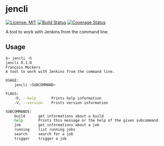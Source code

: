 # jencli

[![License: MIT](https://img.shields.io/badge/License-MIT-yellow.svg)](https://opensource.org/licenses/MIT)
[![Build Status](https://travis-ci.org/mockersf/jencli.svg?branch=master)](https://travis-ci.org/mockersf/jencli)
[![Coverage Status](https://coveralls.io/repos/github/mockersf/jencli/badge.svg?branch=master)](https://coveralls.io/github/mockersf/jencli?branch=master)

A tool to work with Jenkins from the command line.

## Usage

```sh
$> jencli -h
jencli 0.1.0
François Mockers
A tool to work with Jenkins from the command line.

USAGE:
    jencli <SUBCOMMAND>

FLAGS:
    -h, --help       Prints help information
    -V, --version    Prints version information

SUBCOMMANDS:
    build      get informations about a build
    help       Prints this message or the help of the given subcommand(s)
    job        get informations about a job
    running    list running jobs
    search     search for a job
    trigger    trigger a job
```
